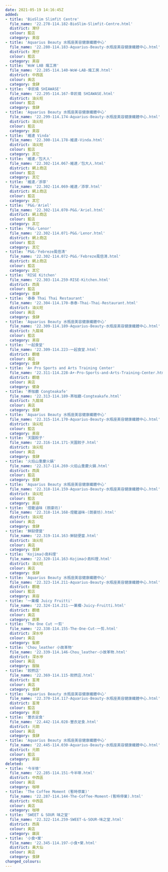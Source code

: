 ```yaml
---
date: 2021-05-19 14:16:45Z
added:
- title: 'BioSlim Slimfit Centre'
  file_name: '22.278-114.182-BioSlim-Slimfit-Centre.html'
  district: 灣仔
  colour: 藍店
  category: 美容
- title: 'Aquarius Beauty 水瓶座美容健康纖體中心'
  file_name: '22.280-114.183-Aquarius-Beauty-水瓶座美容健康纖體中心.html'
  district: 灣仔
  colour: 藍店
  category: 美容
- title: 'WoW LAB 熾工房'
  file_name: '22.285-114.140-WoW-LAB-熾工房.html'
  district: 中西區
  colour: 黃店
  category: 食肆
- title: '幸匠燒 SHIAWASE'
  file_name: '22.295-114.167-幸匠燒 SHIAWASE.html'
  district: 油尖旺
  colour: 藍店
  category: 食肆
- title: 'Aquarius Beauty 水瓶座美容健康纖體中心'
  file_name: '22.299-114.174-Aquarius-Beauty-水瓶座美容健康纖體中心.html'
  district: 油尖旺
  colour: 藍店
  category: 美容
- title: '維達 Vinda'
  file_name: '22.300-114.178-維達-Vinda.html'
  district: 油尖旺
  colour: 藍店
  category: 其它
- title: '維達／包大人'
  file_name: '22.302-114.067-維達／包大人.html'
  district: 網上商店
  colour: 藍店
  category: 其它
- title: '維達／添寧'
  file_name: '22.302-114.069-維達／添寧.html'
  district: 網上商店
  colour: 藍店
  category: 其它
- title: 'P&G／Ariel'
  file_name: '22.302-114.070-P&G／Ariel.html'
  district: 網上商店
  colour: 藍店
  category: 其它
- title: 'P&G／Lenor'
  file_name: '22.302-114.071-P&G／Lenor.html'
  district: 網上商店
  colour: 藍店
  category: 其它
- title: 'P&G／Febreze風倍清'
  file_name: '22.302-114.072-P&G／Febreze風倍清.html'
  district: 網上商店
  colour: 藍店
  category: 其它
- title: 'RISE Kitchen'
  file_name: '22.303-114.259-RISE-Kitchen.html'
  district: 西貢
  colour: 藍店
  category: 食肆
- title: '泰泰 Thai Thai Restaurant'
  file_name: '22.304-114.170-泰泰-Thai-Thai-Restaurant.html'
  district: 油尖旺
  colour: 黃店
  category: 食肆
- title: 'Aquarius Beauty 水瓶座美容健康纖體中心'
  file_name: '22.309-114.189-Aquarius-Beauty-水瓶座美容健康纖體中心.html'
  district: 九龍城
  colour: 藍店
  category: 美容
- title: '一起食堂'
  file_name: '22.309-114.223-一起食堂.html'
  district: 觀塘
  colour: 黃店
  category: 食肆
- title: 'A+ Pro Sports and Arts Training Center'
  file_name: '22.311-114.228-A+-Pro-Sports-and-Arts-Training-Center.html'
  district: 觀塘
  colour: 黃店
  category: 健身
- title: '茶咖廳 Congteakafe'
  file_name: '22.313-114.189-茶咖廳-Congteakafe.html'
  district: 九龍城
  colour: 黃店
  category: 食肆
- title: 'Aquarius Beauty 水瓶座美容健康纖體中心'
  file_name: '22.315-114.170-Aquarius-Beauty-水瓶座美容健康纖體中心.html'
  district: 油尖旺
  colour: 藍店
  category: 美容
- title: '天園餃子'
  file_name: '22.316-114.171-天園餃子.html'
  district: 油尖旺
  colour: 黃店
  category: 食肆
- title: '火焰山重慶火鍋'
  file_name: '22.317-114.269-火焰山重慶火鍋.html'
  district: 西貢
  colour: 藍店
  category: 食肆
- title: 'Aquarius Beauty 水瓶座美容健康纖體中心'
  file_name: '22.318-114.159-Aquarius-Beauty-水瓶座美容健康纖體中心.html'
  district: 油尖旺
  colour: 藍店
  category: 美容
- title: '燈籠滷味 (朗豪坊)'
  file_name: '22.318-114.168-燈籠滷味-(朗豪坊).html'
  district: 油尖旺
  colour: 黃店
  category: 食肆
- title: '鮮餸便當'
  file_name: '22.319-114.163-鮮餸便當.html'
  district: 油尖旺
  colour: 黃店
  category: 食肆
- title: 'Kojima小島料理'
  file_name: '22.320-114.163-Kojima小島料理.html'
  district: 油尖旺
  colour: 黃店
  category: 食肆
- title: 'Aquarius Beauty 水瓶座美容健康纖體中心'
  file_name: '22.323-114.211-Aquarius-Beauty-水瓶座美容健康纖體中心.html'
  district: 觀塘
  colour: 藍店
  category: 美容
- title: '一菓欄 Juicy Fruitti'
  file_name: '22.324-114.211-一菓欄-Juicy-Fruitti.html'
  district: 觀塘
  colour: 黃店
  category: 蔬果
- title: 'The One Cut 一剪'
  file_name: '22.338-114.155-The-One-Cut-一剪.html'
  district: 深水埗
  colour: 黃店
  category: 髮廊
- title: 'Chou_leather 小故革物'
  file_name: '22.339-114.146-Chou_leather-小故革物.html'
  district: 深水埗
  colour: 黃店
  category: 服裝
- title: '餃撚店'
  file_name: '22.369-114.115-餃撚店.html'
  district: 荃灣
  colour: 黃店
  category: 食肆
- title: 'Aquarius Beauty 水瓶座美容健康纖體中心'
  file_name: '22.370-114.117-Aquarius-Beauty-水瓶座美容健康纖體中心.html'
  district: 荃灣
  colour: 藍店
  category: 美容
- title: '豐衣足食'
  file_name: '22.442-114.028-豐衣足食.html'
  district: 元朗
  colour: 黃店
  category: 食肆
- title: 'Aquarius Beauty 水瓶座美容健康纖體中心'
  file_name: '22.445-114.030-Aquarius-Beauty-水瓶座美容健康纖體中心.html'
  district: 元朗
  colour: 藍店
  category: 美容
deleted:
- title: '今半啡'
  file_name: '22.285-114.151-今半啡.html'
  district: 中西區
  colour: 黃店
  category: 咖啡
- title: 'The Coffee Moment (暫時停業)'
  file_name: '22.287-114.144-The-Coffee-Moment-(暫時停業).html'
  district: 中西區
  colour: 黃店
  category: 咖啡
- title: 'SWEET & SOUR 味之堂'
  file_name: '22.322-114.259-SWEET-&-SOUR-味之堂.html'
  district: 西貢
  colour: 黃店
  category: 雜貨
- title: '小食•棠'
  file_name: '22.345-114.197-小食•棠.html'
  district: 黃大仙
  colour: 黃店
  category: 食肆
changed_colours:
---
```

